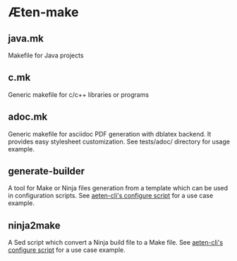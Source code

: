 Æten-make
=========

java.mk
-------
Makefile for Java projects

c.mk
----
Generic makefile for c/c++ libraries or programs

adoc.mk
----
Generic makefile for asciidoc PDF generation with dblatex backend. It provides easy stylesheet customization. See tests/adoc/ directory for usage example.

generate-builder
----------------
A tool for Make or Ninja files generation from a template which can be used in configuration scripts.
See [aeten-cli's configure script](https://github.com/aeten/aeten-cli/blob/master/configure) for a use case example.

ninja2make
----------
A Sed script which convert a Ninja build file to a Make file.
See [aeten-cli's configure script](https://github.com/aeten/aeten-cli/blob/master/configure) for a use case example.

